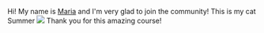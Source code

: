 Hi!
My name is [Maria](https://github.com/filoxera1409) and I'm very glad to join the community! This is my cat Summer
<img src = "https://user-images.githubusercontent.com/97355715/181358513-e6c999dc-d1f3-4826-a489-370655e94c4a.png">
Thank you for this amazing course!
